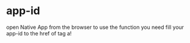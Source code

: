 # app-id
open Native App from the browser
to use the function you need fill your app-id to the href of tag a!
